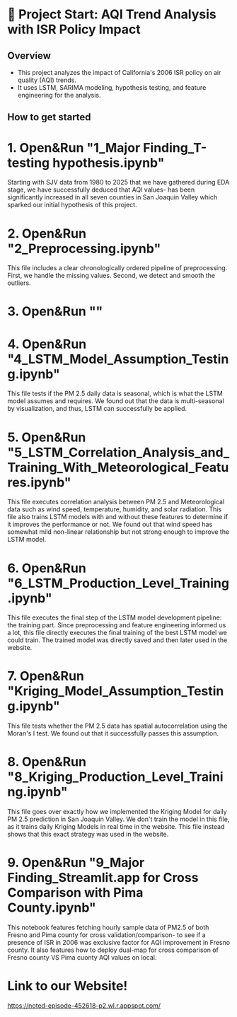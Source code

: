 # 🏁 Project Start: AQI Trend Analysis with ISR Policy Impact

## Overview
- This project analyzes the impact of California's 2006 ISR policy on air quality (AQI) trends.
- It uses LSTM, SARIMA modeling, hypothesis testing, and feature engineering for the analysis.
















## How to get started

# 1. Open&Run "1_Major Finding_T-testing hypothesis.ipynb"
Starting with SJV data from 1980 to 2025 that we have gathered during EDA stage, we have successfully deduced that AQI values-
has been significantly increased in all seven counties in San Joaquin Valley which sparked our initial hypothesis of this project.

# 2. Open&Run "2_Preprocessing.ipynb"

This file includes a clear chronologically ordered pipeline of preprocessing. First, we handle the missing values. Second, we detect and smooth the outliers.


# 3. Open&Run ""


# 4. Open&Run "4_LSTM_Model_Assumption_Testing.ipynb"

This file tests if the PM 2.5 daily data is seasonal, which is what the LSTM model assumes and requires. We found out that the data is multi-seasonal by visualization, and thus, LSTM can successfully be applied.


# 5. Open&Run "5_LSTM_Correlation_Analysis_and_Training_With_Meteorological_Features.ipynb"

This file executes correlation analysis between PM 2.5 and Meteorological data such as wind speed, temperature, humidity, and solar radiation. This file also trains LSTM models with and without these features to determine if it improves the performance or not. We found out that wind speed has somewhat mild non-linear relationship but not strong enough to improve the LSTM model.  


# 6. Open&Run "6_LSTM_Production_Level_Training.ipynb"

This file executes the final step of the LSTM model development pipeline: the training part. Since preprocessing and feature engineering informed us a lot, this file directly executes the final training of the best LSTM model we could train. The trained model was directly saved and then later used in the website. 


# 7. Open&Run "Kriging_Model_Assumption_Testing.ipynb"

This file tests whether the PM 2.5 data has spatial autocorrelation using the Moran's I test. We found out that it successfully passes this assumption.


# 8. Open&Run "8_Kriging_Production_Level_Training.ipynb"

This file goes over exactly how we implemented the Kriging Model for daily PM 2.5 prediction in San Joaquin Valley. We don't train the model in this file, as it trains daily Kriging Models in real time in the website. This file instead shows that this exact strategy was used in the website. 


# 9. Open&Run "9_Major Finding_Streamlit.app for Cross Comparison with Pima County.ipynb"
This notebook features fetching hourly sample data of PM2.5 of both Fresno and Pima county for cross validation/comparison-
to see if a presence of ISR in 2006 was exclusive factor for AQI improvement in Fresno county.
It also features how to deploy dual-map for cross comparison of Fresno county VS Pima cuonty AQI values on local.




# Link to our Website!

https://noted-episode-452618-p2.wl.r.appspot.com/